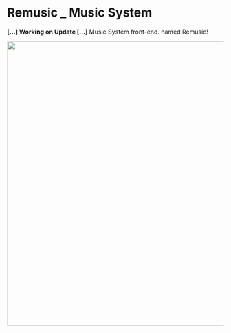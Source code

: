 # Remusic _ Music System

**[...] Working on Update [...]** Music System front-end. named Remusic!

<img width="660" src="https://user-images.githubusercontent.com/62067474/79252609-4e0e4000-7e58-11ea-9742-f6813d311a99.png">
